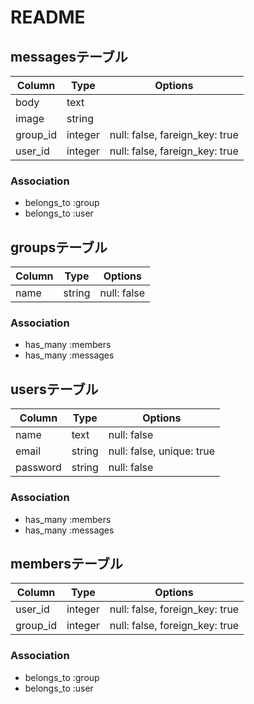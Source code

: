 # README

## messagesテーブル

|Column|Type|Options|
|------|----|-------|
|body|text| |
|image|string| |
|group_id|integer|null: false, fareign_key: true|
|user_id|integer|null: false, fareign_key: true|

### Association
- belongs_to :group
- belongs_to :user

## groupsテーブル

|Column|Type|Options|
|------|----|-------|
|name|string|null: false|

### Association
- has_many :members
- has_many :messages

## usersテーブル

|Column|Type|Options|
|------|----|-------|
|name|text|null: false|
|email|string|null: false, unique: true|
|password|string|null: false|

### Association
- has_many :members
- has_many :messages

## membersテーブル

|Column|Type|Options|
|------|----|-------|
|user_id|integer|null: false, foreign_key: true|
|group_id|integer|null: false, foreign_key: true|

### Association
- belongs_to :group
- belongs_to :user

